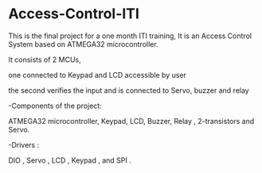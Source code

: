 # Access-Control-ITI
This is the final project for a one month ITI training, It is an Access Control System based on ATMEGA32 microcontroller.

It consists of 2 MCUs, 

one connected to Keypad and LCD accessible by user 

the second verifies the input and is connected to Servo, buzzer and relay

-Components of the project:

ATMEGA32 microcontroller, Keypad, LCD, Buzzer, Relay , 2-transistors and Servo.

-Drivers :

DIO , Servo , LCD , Keypad , and SPI .
